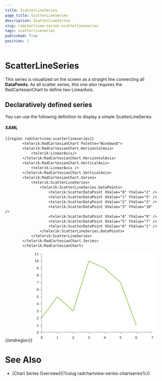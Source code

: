```yaml
---
title: ScatterLineSeries
page_title: ScatterLineSeries
description: ScatterLineSeries
slug: radchartview-series-scatterlineseries
tags: scatterlineseries
published: True
position: 3
---
```


# ScatterLineSeries



This series is visualized on the screen as a straight line connecting all __DataPoints__. As all scatter series, this one also requires the RadCartesianChart to define two LinearAxis.
      

## Declaratively defined series

You can use the following definition to display a simple ScatterLineSeries

#### XAML
	{{region radchartview-scatterlineseries}}
            <telerik:RadCartesianChart Palette="Windows8">
            <telerik:RadCartesianChart.HorizontalAxis>
                <telerik:LinearAxis/>
            </telerik:RadCartesianChart.HorizontalAxis>
            <telerik:RadCartesianChart.VerticalAxis>
                <telerik:LinearAxis />
            </telerik:RadCartesianChart.VerticalAxis>
            <telerik:RadCartesianChart.Series>
                <telerik:ScatterLineSeries>
                    <telerik:ScatterLineSeries.DataPoints>
                        <telerik:ScatterDataPoint XValue="0" YValue="2" />
                        <telerik:ScatterDataPoint XValue="1" YValue="5" />
                        <telerik:ScatterDataPoint XValue="2" YValue="3" />
                        <telerik:ScatterDataPoint XValue="3" YValue="10" />
                        <telerik:ScatterDataPoint XValue="4" YValue="9" />
                        <telerik:ScatterDataPoint XValue="5" YValue="7" />
                        <telerik:ScatterDataPoint XValue="6" YValue="1" />
                    </telerik:ScatterLineSeries.DataPoints>
                </telerik:ScatterLineSeries>
            </telerik:RadCartesianChart.Series>
            </telerik:RadCartesianChart>
{{endregion}}
![radchartview-series-scatterlineseries](images/radchartview-series-scatterlineseries.png)

# See Also

 * [Chart Series Overview]({%slug radchartview-series-chartseries%})
